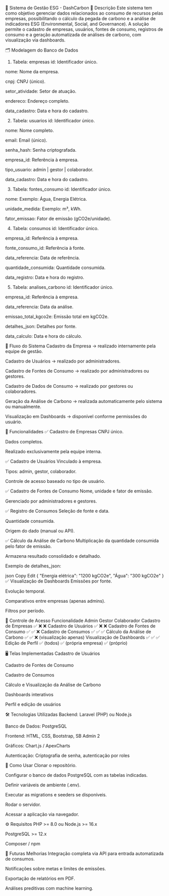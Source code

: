 🌱 Sistema de Gestão ESG - DashCarbon
📖 Descrição
Este sistema tem como objetivo gerenciar dados relacionados ao consumo de recursos pelas empresas, possibilitando o cálculo da pegada de carbono e a análise de indicadores ESG (Environmental, Social, and Governance). A solução permite o cadastro de empresas, usuários, fontes de consumo, registros de consumo e a geração automatizada de análises de carbono, com visualização via dashboards.

🗂️ Modelagem do Banco de Dados
1. Tabela: empresas
id: Identificador único.

nome: Nome da empresa.

cnpj: CNPJ (único).

setor_atividade: Setor de atuação.

endereco: Endereço completo.

data_cadastro: Data e hora do cadastro.

2. Tabela: usuarios
id: Identificador único.

nome: Nome completo.

email: Email (único).

senha_hash: Senha criptografada.

empresa_id: Referência à empresa.

tipo_usuario: admin | gestor | colaborador.

data_cadastro: Data e hora do cadastro.

3. Tabela: fontes_consumo
id: Identificador único.

nome: Exemplo: Água, Energia Elétrica.

unidade_medida: Exemplo: m³, kWh.

fator_emissao: Fator de emissão (gCO2e/unidade).

4. Tabela: consumos
id: Identificador único.

empresa_id: Referência à empresa.

fonte_consumo_id: Referência à fonte.

data_referencia: Data de referência.

quantidade_consumida: Quantidade consumida.

data_registro: Data e hora do registro.

5. Tabela: analises_carbono
id: Identificador único.

empresa_id: Referência à empresa.

data_referencia: Data da análise.

emissao_total_kgco2e: Emissão total em kgCO2e.

detalhes_json: Detalhes por fonte.

data_calculo: Data e hora do cálculo.

🔁 Fluxo do Sistema
Cadastro da Empresa
→ realizado internamente pela equipe de gestão.

Cadastro de Usuários
→ realizado por administradores.

Cadastro de Fontes de Consumo
→ realizado por administradores ou gestores.

Cadastro de Dados de Consumo
→ realizado por gestores ou colaboradores.

Geração da Análise de Carbono
→ realizada automaticamente pelo sistema ou manualmente.

Visualização em Dashboards
→ disponível conforme permissões do usuário.

🚀 Funcionalidades
✅ Cadastro de Empresas
CNPJ único.

Dados completos.

Realizado exclusivamente pela equipe interna.

✅ Cadastro de Usuários
Vinculado à empresa.

Tipos: admin, gestor, colaborador.

Controle de acesso baseado no tipo de usuário.

✅ Cadastro de Fontes de Consumo
Nome, unidade e fator de emissão.

Gerenciado por administradores e gestores.

✅ Registro de Consumos
Seleção de fonte e data.

Quantidade consumida.

Origem do dado (manual ou API).

✅ Cálculo da Análise de Carbono
Multiplicação da quantidade consumida pelo fator de emissão.

Armazena resultado consolidado e detalhado.

Exemplo de detalhes_json:

json
Copy
Edit
{
  "Energia elétrica": "1200 kgCO2e",
  "Água": "300 kgCO2e"
}
✅ Visualização de Dashboards
Emissões por fonte.

Evolução temporal.

Comparativos entre empresas (apenas admins).

Filtros por período.

👤 Controle de Acesso
Funcionalidade	Admin	Gestor	Colaborador
Cadastro de Empresas	✅	❌	❌
Cadastro de Usuários	✅	❌	❌
Cadastro de Fontes de Consumo	✅	✅	❌
Cadastro de Consumos	✅	✅	✅
Cálculo da Análise de Carbono	✅	✅	❌ (visualização apenas)
Visualização de Dashboards	✅	✅	✅
Edição de Perfil	✅ (todos)	✅ (própria empresa)	✅ (próprio)

🖥️ Telas Implementadas
Cadastro de Usuários

Cadastro de Fontes de Consumo

Cadastro de Consumos

Cálculo e Visualização da Análise de Carbono

Dashboards interativos

Perfil e edição de usuários

🛠️ Tecnologias Utilizadas
Backend: Laravel (PHP) ou Node.js

Banco de Dados: PostgreSQL

Frontend: HTML, CSS, Bootstrap, SB Admin 2

Gráficos: Chart.js / ApexCharts

Autenticação: Criptografia de senha, autenticação por roles

📝 Como Usar
Clonar o repositório.

Configurar o banco de dados PostgreSQL com as tabelas indicadas.

Definir variáveis de ambiente (.env).

Executar as migrations e seeders se disponíveis.

Rodar o servidor.

Acessar a aplicação via navegador.

⚙️ Requisitos
PHP >= 8.0 ou Node.js >= 16.x

PostgreSQL >= 12.x

Composer / npm

🎯 Futuras Melhorias
Integração completa via API para entrada automatizada de consumos.

Notificações sobre metas e limites de emissões.

Exportação de relatórios em PDF.

Análises preditivas com machine learning.

